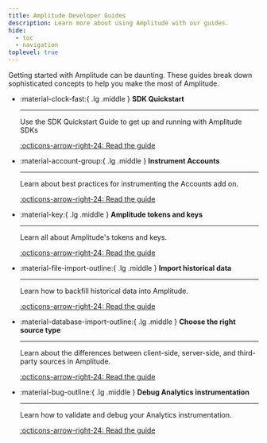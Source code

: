 ```yaml
---
title: Amplitude Developer Guides
description: Learn more about using Amplitude with our guides.
hide:
  - toc
  - navigation
toplevel: true
---
```


Getting started with Amplitude can be daunting. These guides break down sophisticated concepts to help you make the most of Amplitude. 

<div class="grid cards" markdown>

- :material-clock-fast:{ .lg .middle } __SDK Quickstart__

    ---

    Use the SDK Quickstart Guide to get up and running with Amplitude SDKs 

    [:octicons-arrow-right-24: Read the guide](../data/sdks/sdk-quickstart/)

- :material-account-group:{ .lg .middle } __Instrument Accounts__

    ---

    Learn about best practices for instrumenting the Accounts add on.

    [:octicons-arrow-right-24: Read the guide](../guides/accounts-instrumentation-guide)

- :material-key:{ .lg .middle } __Amplitude tokens and keys__

    ---

    Learn all about Amplitude's tokens and keys.

    [:octicons-arrow-right-24: Read the guide](../guides/amplitude-keys-guide)

- :material-file-import-outline:{ .lg .middle } __Import historical data__

    ---

    Learn how to backfill historical data into Amplitude. 

    [:octicons-arrow-right-24: Read the guide](../analytics/data-backfill-guide/)

- :material-database-import-outline:{ .lg .middle } __Choose the right source type__

    ---

    Learn about the differences between client-side, server-side, and third-party sources in Amplitude. 

    [:octicons-arrow-right-24: Read the guide](../data/sources/client-side-vs-server-side/)

- :material-bug-outline:{ .lg .middle } __Debug Analytics instrumentation__

    ---

    Learn how to validate and debug your Analytics instrumentation.  

    [:octicons-arrow-right-24: Read the guide](../data/debugger)

</div>